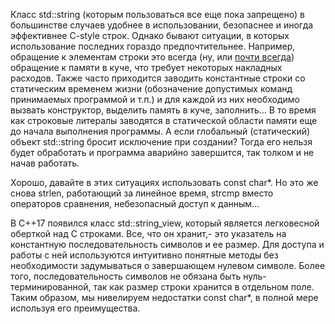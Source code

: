 Класс std::string (которым пользоваться все еще пока запрещено) в большинстве случаев удобнее в использовании, безопаснее и иногда эффективнее C-style строк. Однако бывают ситуации, в которых использование последних гораздо предпочтительнее. Например, обращение к элементам строки это всегда (ну, или [почти всегда](https://blogs.msmvps.com/gdicanio/2016/11/17/the-small-string-optimization/)) обращение к памяти в куче, что требует некоторых накладных расходов. Также часто приходится заводить константные строки со статическим временем жизни (обозначение допустимых команд принимаемых программой и т.п.) и для каждой из них необходимо вызвать конструктор, выделить память в куче, заполнить... В то время как строковые литералы заводятся в статической области памяти еще до начала выполнения программы. А если глобальный (статический) объект std::string бросит исключение при создании? Тогда его нельзя будет обработать и программа аварийно завершится, так толком и не начав работать.

Хорошо, давайте в этих ситуациях использовать const char*. Но это же снова strlen, работающий за линейное время, strcmp вместо операторов сравнения, небезопасный доступ к данным...

В C++17 появился класс std::string_view, который является легковесной оберткой над C строками. Все, что он хранит,- это указатель на константную последовательность символов и ее размер. Для доступа и работы с ней используются интуитивно понятные методы без необходимости задумываться о завершающем нулевом символе. Более того, последовательность символов не обязана быть нуль-терминированной, так как размер строки хранится в отдельном поле. Таким образом, мы нивелируем недостатки const char*, в полной мере используя его преимущества.